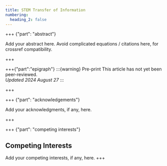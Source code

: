 ```yaml
---
title: STEM Transfer of Information
numbering:
  heading_2: false
---
```


+++ {"part": "abstract"} 

Add your abstract here.
Avoid complicated equations / citations here, for crossref compatibility.

+++


+++{"part":"epigraph"}
:::{warning} Pre-print
This article has not yet been peer-reviewed.  
_Updated 2024 August 27_
:::

+++

+++ {"part": "acknowledgements"} 

Add your acknowledgments, if any, here.

+++

+++ {"part": "competing interests"} 
## Competing Interests

Add your competing interests, if any, here.
+++
